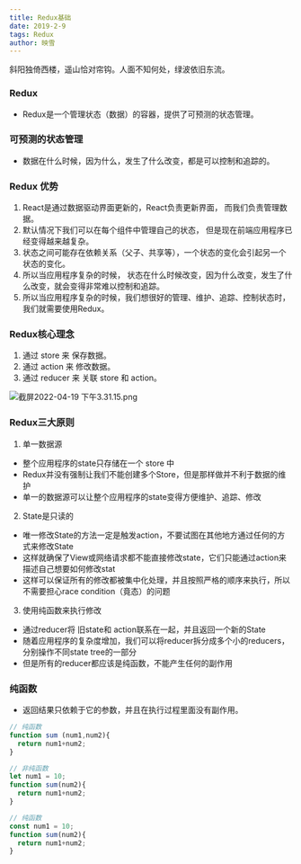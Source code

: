 ```yaml
---
title: Redux基础
date: 2019-2-9
tags: Redux
author: 映雪
---
```


斜阳独倚西楼，遥山恰对帘钩。人面不知何处，绿波依旧东流。

<!--more-->

### Redux

- Redux是一个管理状态（数据）的容器，提供了可预测的状态管理。

### 可预测的状态管理

- 数据在什么时候，因为什么，发生了什么改变，都是可以控制和追踪的。

### Redux 优势

1. React是通过数据驱动界面更新的，React负责更新界面， 而我们负责管理数据。
2. 默认情况下我们可以在每个组件中管理自己的状态， 但是现在前端应用程序已经变得越来越复杂。
3. 状态之间可能存在依赖关系（父子、共享等），一个状态的变化会引起另一个状态的变化。
4. 所以当应用程序复杂的时候， 状态在什么时候改变，因为什么改变，发生了什么改变，就会变得非常难以控制和追踪。
5. 所以当应用程序复杂的时候，我们想很好的管理、维护、追踪、控制状态时， 我们就需要使用Redux。

### Redux核心理念

1. 通过 store 来 保存数据。
2. 通过 action 来 修改数据。
3. 通过 reducer 来 关联 store 和 action。

![截屏2022-04-19 下午3.31.15.png](/images/2022/04/19/IpJ79Ba3r8lNDfX.png)


### Redux三大原则

1. 单一数据源

- 整个应用程序的state只存储在一个 store 中
- Redux并没有强制让我们不能创建多个Store，但是那样做并不利于数据的维护
- 单一的数据源可以让整个应用程序的state变得方便维护、追踪、修改

2. State是只读的

- 唯一修改State的方法一定是触发action，不要试图在其他地方通过任何的方式来修改State
- 这样就确保了View或网络请求都不能直接修改state，它们只能通过action来描述自己想要如何修改stat
- 这样可以保证所有的修改都被集中化处理，并且按照严格的顺序来执行，所以不需要担心race condition（竟态）的问题

3. 使用纯函数来执行修改

- 通过reducer将 旧state和 action联系在一起，并且返回一个新的State
- 随着应用程序的复杂度增加，我们可以将reducer拆分成多个小的reducers，分别操作不同state tree的一部分
- 但是所有的reducer都应该是纯函数，不能产生任何的副作用

### 纯函数

- 返回结果只依赖于它的参数，并且在执行过程里面没有副作用。

```js
// 纯函数
function sum (num1,num2){
  return num1+num2;
}

// 非纯函数
let num1 = 10;
function sum(num2){
  return num1+num2;
}

// 纯函数
const num1 = 10;
function sum(num2){
  return num1+num2;
}
```